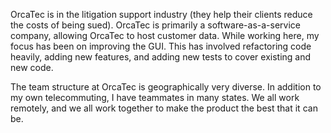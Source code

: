 OrcaTec is in the litigation support industry (they help their clients reduce the costs of being sued). OrcaTec is primarily a software-as-a-service company, allowing OrcaTec to host customer data. While working here, my focus has been on improving the GUI. This has involved refactoring code heavily, adding new features, and adding new tests to cover existing and new code.

The team structure at OrcaTec is geographically very diverse. In addition to my own telecommuting, I have teammates in many states. We all work remotely, and we all work together to make the product the best that it can be.
